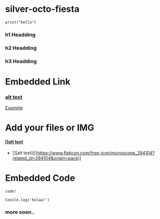 # silver-octo-fiesta
```python:
print("hello")
```

### h1 Headding  #
### h2 Headding  ##
### h3 Headding  ###

# Embedded Link
### [alt text](url)
[Example](github.com/gurugorule)

# Add your files or IMG
#### [][alt text](URL) 
- [][alt text]([(https://www.flaticon.com/free-icon/microscope_294104?related_id=294104&origin=pack)]

# Embedded Code
 ```
 code!
```

```javascript:
Consle.log('holaa!')
```

### more soon..
